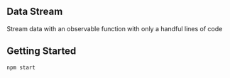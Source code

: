 ## Data Stream
Stream data with an observable function with only a handful lines of code

## Getting Started
```bash
npm start
```
